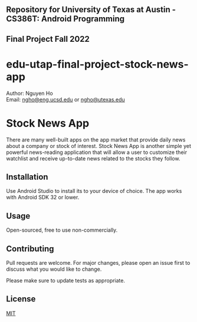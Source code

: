 ## Repository for University of Texas at Austin - CS386T: Android Programming 
## Final Project Fall 2022

# edu-utap-final-project-stock-news-app

Author: Nguyen Ho  
Email: ngho@eng.ucsd.edu or ngho@utexas.edu

# Stock News App

There are many well-built apps on the app market that provide daily news about a company or stock of interest.
Stock News App is another simple yet powerful news-reading application that will allow a user to customize their 
watchlist and receive up-to-date news related to the stocks they follow.

## Installation

Use Android Studio to install its to your device of choice. The app works with Android SDK 32 or lower.

## Usage

Open-sourced, free to use non-commercially.

## Contributing

Pull requests are welcome. For major changes, please open an issue first
to discuss what you would like to change.

Please make sure to update tests as appropriate.

## License

[MIT](https://choosealicense.com/licenses/mit/)
